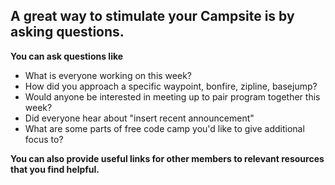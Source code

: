 
## A great way to stimulate your Campsite is by asking questions.     
**You can ask questions like**
* What is everyone working on this week?
* How did you approach a specific waypoint, bonfire, zipline, basejump?
* Would anyone be interested in meeting up to pair program together this week?
* Did everyone hear about "insert recent announcement"
* What are some parts of free code camp you'd like to give additional focus to?

**You can also provide useful links for other members to relevant resources that you find helpful.**